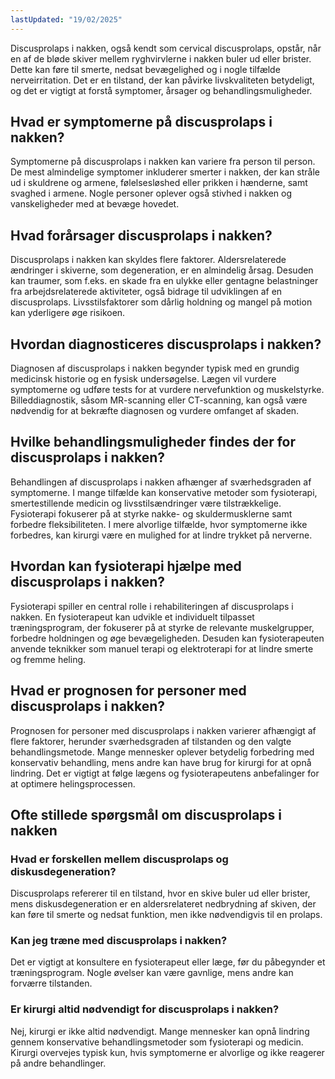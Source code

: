 ```yaml
---
lastUpdated: "19/02/2025"
---
```


Discusprolaps i nakken, også kendt som cervical discusprolaps, opstår, når en af de bløde skiver mellem ryghvirvlerne i nakken buler ud eller brister. Dette kan føre til smerte, nedsat bevægelighed og i nogle tilfælde nerveirritation. Det er en tilstand, der kan påvirke livskvaliteten betydeligt, og det er vigtigt at forstå symptomer, årsager og behandlingsmuligheder.

## Hvad er symptomerne på discusprolaps i nakken?

Symptomerne på discusprolaps i nakken kan variere fra person til person. De mest almindelige symptomer inkluderer smerter i nakken, der kan stråle ud i skuldrene og armene, følelsesløshed eller prikken i hænderne, samt svaghed i armene. Nogle personer oplever også stivhed i nakken og vanskeligheder med at bevæge hovedet.

## Hvad forårsager discusprolaps i nakken?

Discusprolaps i nakken kan skyldes flere faktorer. Aldersrelaterede ændringer i skiverne, som degeneration, er en almindelig årsag. Desuden kan traumer, som f.eks. en skade fra en ulykke eller gentagne belastninger fra arbejdsrelaterede aktiviteter, også bidrage til udviklingen af en discusprolaps. Livsstilsfaktorer som dårlig holdning og mangel på motion kan yderligere øge risikoen.

## Hvordan diagnosticeres discusprolaps i nakken?

Diagnosen af discusprolaps i nakken begynder typisk med en grundig medicinsk historie og en fysisk undersøgelse. Lægen vil vurdere symptomerne og udføre tests for at vurdere nervefunktion og muskelstyrke. Billeddiagnostik, såsom MR-scanning eller CT-scanning, kan også være nødvendig for at bekræfte diagnosen og vurdere omfanget af skaden.

## Hvilke behandlingsmuligheder findes der for discusprolaps i nakken?

Behandlingen af discusprolaps i nakken afhænger af sværhedsgraden af symptomerne. I mange tilfælde kan konservative metoder som fysioterapi, smertestillende medicin og livsstilsændringer være tilstrækkelige. Fysioterapi fokuserer på at styrke nakke- og skuldermusklerne samt forbedre fleksibiliteten. I mere alvorlige tilfælde, hvor symptomerne ikke forbedres, kan kirurgi være en mulighed for at lindre trykket på nerverne.

## Hvordan kan fysioterapi hjælpe med discusprolaps i nakken?

Fysioterapi spiller en central rolle i rehabiliteringen af discusprolaps i nakken. En fysioterapeut kan udvikle et individuelt tilpasset træningsprogram, der fokuserer på at styrke de relevante muskelgrupper, forbedre holdningen og øge bevægeligheden. Desuden kan fysioterapeuten anvende teknikker som manuel terapi og elektroterapi for at lindre smerte og fremme heling.

## Hvad er prognosen for personer med discusprolaps i nakken?

Prognosen for personer med discusprolaps i nakken varierer afhængigt af flere faktorer, herunder sværhedsgraden af tilstanden og den valgte behandlingsmetode. Mange mennesker oplever betydelig forbedring med konservativ behandling, mens andre kan have brug for kirurgi for at opnå lindring. Det er vigtigt at følge lægens og fysioterapeutens anbefalinger for at optimere helingsprocessen.

## Ofte stillede spørgsmål om discusprolaps i nakken

### Hvad er forskellen mellem discusprolaps og diskusdegeneration?

Discusprolaps refererer til en tilstand, hvor en skive buler ud eller brister, mens diskusdegeneration er en aldersrelateret nedbrydning af skiven, der kan føre til smerte og nedsat funktion, men ikke nødvendigvis til en prolaps.

### Kan jeg træne med discusprolaps i nakken?

Det er vigtigt at konsultere en fysioterapeut eller læge, før du påbegynder et træningsprogram. Nogle øvelser kan være gavnlige, mens andre kan forværre tilstanden.

### Er kirurgi altid nødvendigt for discusprolaps i nakken?

Nej, kirurgi er ikke altid nødvendigt. Mange mennesker kan opnå lindring gennem konservative behandlingsmetoder som fysioterapi og medicin. Kirurgi overvejes typisk kun, hvis symptomerne er alvorlige og ikke reagerer på andre behandlinger.
